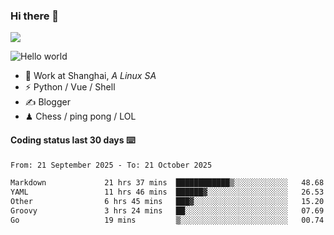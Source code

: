 ### Hi there 👋
![](https://komarev.com/ghpvc/?username=Xuhandsome)


<img src="https://github-readme-stats.vercel.app/api?username=XuHandsome&show_icons=true&theme=merko" alt="Hello world">

<br/>

- 🍻  Work at Shanghai, _A Linux SA_
- ⚡  Python / Vue / Shell
- ✍️  Blogger
- ♟  Chess / ping pong / LOL

#### Coding status last 30 days ⌨️

<!--START_SECTION:waka-->

```txt
From: 21 September 2025 - To: 21 October 2025

Markdown             21 hrs 37 mins  ████████████▒░░░░░░░░░░░░   48.68 %
YAML                 11 hrs 46 mins  ██████▓░░░░░░░░░░░░░░░░░░   26.53 %
Other                6 hrs 45 mins   ███▓░░░░░░░░░░░░░░░░░░░░░   15.20 %
Groovy               3 hrs 24 mins   ██░░░░░░░░░░░░░░░░░░░░░░░   07.69 %
Go                   19 mins         ▒░░░░░░░░░░░░░░░░░░░░░░░░   00.74 %
```

<!--END_SECTION:waka-->
